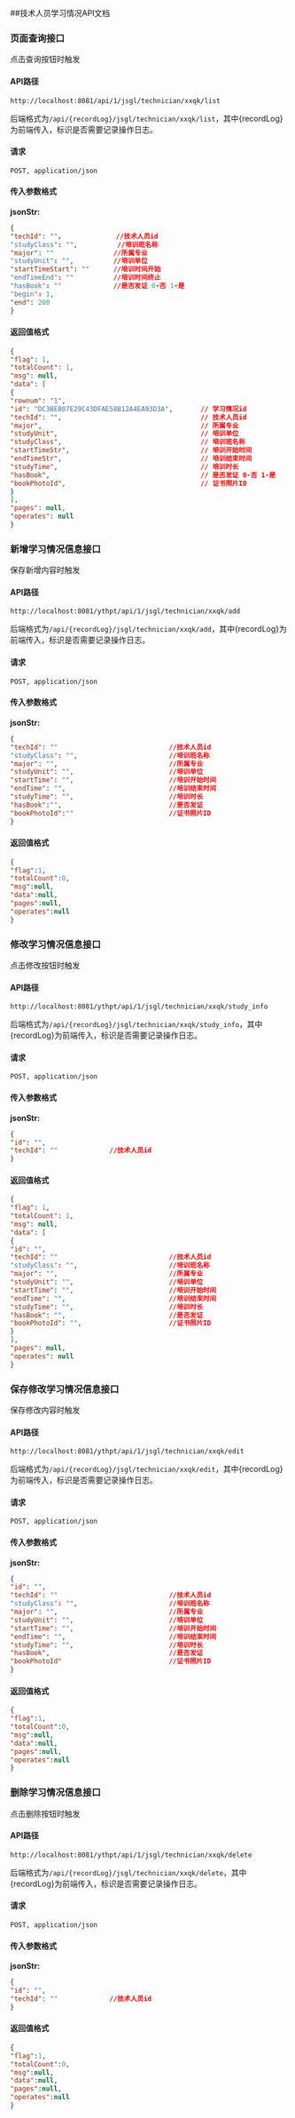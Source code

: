 ##技术人员学习情况API文档

### 页面查询接口

点击查询按钮时触发

#### API路径

```http
http://localhost:8081/api/1/jsgl/technician/xxqk/list
```

后端格式为`/api/{recordLog}/jsgl/technician/xxqk/list`，其中{recordLog}为前端传入，标识是否需要记录操作日志。

#### 请求

```
POST, application/json
```

#### 传入参数格式
**jsonStr:**
```json
{
"techId": ""，             //技术人员id
"studyClass": "",          //培训班名称
"major": ""               //所属专业
"studyUnit": "",          //培训单位
"startTimeStart": ""      //培训时间开始
"endTimeEnd": ""          //培训时间终止
"hasBook": ""             //是否发证 0-否 1-是
"begin": 1,
"end": 200
}
```

#### 返回值格式

```json
{
"flag": 1,
"totalCount": 1,
"msg": null,
"data": [
{
"rownum": "1",
"id": "DC3BE807E29C43DFAE58B12A4EA93D3A",       // 学习情况id
"techId": "",                                   // 技术人员id
"major",                                        // 所属专业
"studyUnit",                                    // 培训单位
"studyClass",                                   // 培训班名称
"startTimeStr",                                 // 培训开始时间
"endTimeStr",                                   // 培训结束时间
"studyTime",                                    // 培训时长
"hasBook",                                      // 是否发证 0-否 1-是
"bookPhotoId",                                  // 证书照片ID
}
],
"pages": null,
"operates": null
}
```

### 新增学习情况信息接口

保存新增内容时触发

#### API路径

```http
http://localhost:8081/ythpt/api/1/jsgl/technician/xxqk/add
```

后端格式为`/api/{recordLog}/jsgl/technician/xxqk/add`，其中{recordLog}为前端传入，标识是否需要记录操作日志。

#### 请求

```
POST, application/json
```

#### 传入参数格式
**jsonStr:**
```json
{
"techId": ""                            //技术人员id
"studyClass": "",                       //培训班名称
"major": "",                            //所属专业
"studyUnit": "",                        //培训单位
"startTime": "",                        //培训开始时间
"endTime": "",                          //培训结束时间
"studyTime": "",                        //培训时长
"hasBook":"",                           //是否发证
"bookPhotoId":""                        //证书照片ID
}
```

#### 返回值格式

```json
{
"flag":1,
"totalCount":0,
"msg":null,
"data":null,
"pages":null,
"operates":null
}
```

### 修改学习情况信息接口

点击修改按钮时触发

#### API路径

```http
http://localhost:8081/ythpt/api/1/jsgl/technician/xxqk/study_info
```

后端格式为`/api/{recordLog}/jsgl/technician/xxqk/study_info`，其中{recordLog}为前端传入，标识是否需要记录操作日志。

#### 请求

```
POST, application/json
```

#### 传入参数格式
**jsonStr:**
```json
{
"id": "",
"techId": ""             //技术人员id
}
```

#### 返回值格式

```json
{
"flag": 1,
"totalCount": 1,
"msg": null,
"data": [
{
"id": "",
"techId": ""                            //技术人员id
"studyClass": "",                       //培训班名称
"major": "",                            //所属专业
"studyUnit": "",                        //培训单位
"startTime": "",                        //培训开始时间
"endTime": "",                          //培训结束时间
"studyTime": "",                        //培训时长
"hasBook": "",                          //是否发证
"bookPhotoId": "",                      //证书照片ID
}
],
"pages": null,
"operates": null
}
```

### 保存修改学习情况信息接口

保存修改内容时触发

#### API路径

```http
http://localhost:8081/ythpt/api/1/jsgl/technician/xxqk/edit
```

后端格式为`/api/{recordLog}/jsgl/technician/xxqk/edit`，其中{recordLog}为前端传入，标识是否需要记录操作日志。

#### 请求

```
POST, application/json
```

#### 传入参数格式
**jsonStr:**
```json
{
"id": "",
"techId": ""                            //技术人员id
"studyClass": "",                       //培训班名称
"major": "",                            //所属专业
"studyUnit": "",                        //培训单位
"startTime": "",                        //培训开始时间
"endTime": "",                          //培训结束时间
"studyTime": "",                        //培训时长
"hasBook",                              //是否发证
"bookPhotoId"                           //证书照片ID
}
```

#### 返回值格式

```json
{
"flag":1,
"totalCount":0,
"msg":null,
"data":null,
"pages":null,
"operates":null
}
```

### 删除学习情况信息接口

点击删除按钮时触发

#### API路径

```http
http://localhost:8081/ythpt/api/1/jsgl/technician/xxqk/delete
```

后端格式为`/api/{recordLog}/jsgl/technician/xxqk/delete`，其中{recordLog}为前端传入，标识是否需要记录操作日志。

#### 请求

```
POST, application/json
```

#### 传入参数格式
**jsonStr:**
```json
{
"id": "",
"techId": ""             //技术人员id
}
```


#### 返回值格式

```json
{
"flag":1,
"totalCount":0,
"msg":null,
"data":null,
"pages":null,
"operates":null
}
```
